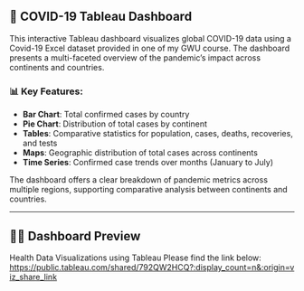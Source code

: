 ## 🦠 COVID-19 Tableau Dashboard

This interactive Tableau dashboard visualizes global COVID-19 data using a Covid-19 Excel dataset provided in one of my GWU course. The dashboard presents a multi-faceted overview of the pandemic’s impact across continents and countries.

### 📊 Key Features:

- **Bar Chart**: Total confirmed cases by country
- **Pie Chart**: Distribution of total cases by continent
- **Tables**: Comparative statistics for population, cases, deaths, recoveries, and tests
- **Maps**: Geographic distribution of total cases across continents
- **Time Series**: Confirmed case trends over months (January to July)

The dashboard offers a clear breakdown of pandemic metrics across multiple regions, supporting comparative analysis between continents and countries.


---

## 📸📄 Dashboard Preview

Health Data Visualizations using Tableau
Please find the link below: 
https://public.tableau.com/shared/792QW2HCQ?:display_count=n&:origin=viz_share_link


